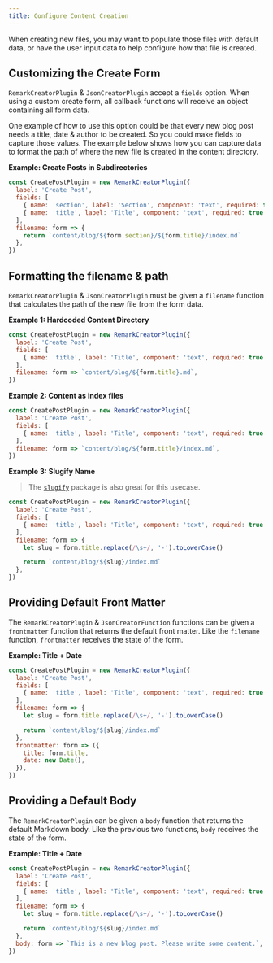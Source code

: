 ```yaml
---
title: Configure Content Creation
---
```


When creating new files, you may want to populate those files with default data, or have the user input data to help configure how that file is created.

## Customizing the Create Form

`RemarkCreatorPlugin` & `JsonCreatorPlugin` accept a `fields` option. When using a custom create form, all callback functions will receive an object containing all form data.

One example of how to use this option could be that every new blog post needs a title, date & author to be created. So you could make fields to capture those values. The example below shows how you can capture data to format the path of where the new file is created in the content directory.

**Example: Create Posts in Subdirectories**

```javascript
const CreatePostPlugin = new RemarkCreatorPlugin({
  label: 'Create Post',
  fields: [
    { name: 'section', label: 'Section', component: 'text', required: true },
    { name: 'title', label: 'Title', component: 'text', required: true },
  ],
  filename: form => {
    return `content/blog/${form.section}/${form.title}/index.md`
  },
})
```

## Formatting the filename & path

`RemarkCreatorPlugin` & `JsonCreatorPlugin` must be given a `filename` function that calculates the path of the new file from the form data.

**Example 1: Hardcoded Content Directory**

```javascript
const CreatePostPlugin = new RemarkCreatorPlugin({
  label: 'Create Post',
  fields: [
    { name: 'title', label: 'Title', component: 'text', required: true },
  ],
  filename: form => `content/blog/${form.title}.md`,
})
```

**Example 2: Content as index files**

```javascript
const CreatePostPlugin = new RemarkCreatorPlugin({
  label: 'Create Post',
  fields: [
    { name: 'title', label: 'Title', component: 'text', required: true },
  ],
  filename: form => `content/blog/${form.title}/index.md`,
})
```

**Example 3: Slugify Name**

> The [`slugify`](https://www.npmjs.com/package/slugify) package is also great for this usecase.

```javascript
const CreatePostPlugin = new RemarkCreatorPlugin({
  label: 'Create Post',
  fields: [
    { name: 'title', label: 'Title', component: 'text', required: true },
  ],
  filename: form => {
    let slug = form.title.replace(/\s+/, '-').toLowerCase()

    return `content/blog/${slug}/index.md`
  },
})
```

## Providing Default Front Matter

The `RemarkCreatorPlugin` & `JsonCreatorFunction` functions can be given a `frontmatter` function that returns the default front matter. Like the `filename` function, `frontmatter` receives the state of the form.

**Example: Title + Date**

```javascript
const CreatePostPlugin = new RemarkCreatorPlugin({
  label: 'Create Post',
  fields: [
    { name: 'title', label: 'Title', component: 'text', required: true },
  ],
  filename: form => {
    let slug = form.title.replace(/\s+/, '-').toLowerCase()

    return `content/blog/${slug}/index.md`
  },
  frontmatter: form => ({
    title: form.title,
    date: new Date(),
  }),
})
```

## Providing a Default Body

The `RemarkCreatorPlugin` can be given a `body` function that returns the default Markdown body. Like the previous two functions, `body` receives the state of the form.

**Example: Title + Date**

```javascript
const CreatePostPlugin = new RemarkCreatorPlugin({
  label: 'Create Post',
  fields: [
    { name: 'title', label: 'Title', component: 'text', required: true },
  ],
  filename: form => {
    let slug = form.title.replace(/\s+/, '-').toLowerCase()

    return `content/blog/${slug}/index.md`
  },
  body: form => `This is a new blog post. Please write some content.`,
})
```
